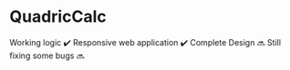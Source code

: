 # QuadricCalc
Working logic ✔️
Responsive web application ✔️
Complete Design 🔜
Still fixing some bugs 🔜
